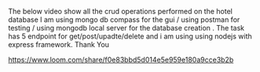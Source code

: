 The below video show all the crud operations performed on the hotel database I am using mongo db compass for the gui / using postman for testing / using mongodb local server for the database creation . The task has 5 endpoint for get/post/upadte/delete and i am using using nodejs with express framework. Thank You 

https://www.loom.com/share/f0e83bbd5d014e5e959e180a9cce3b2b
